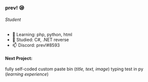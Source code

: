 ### prev! 😪
###### Student
- 🌱 Learning: php, python, html
- 🦝 Studied: C#, .NET reverse
- 📫 Discord: prev!#8593
#### Next Project:
 fully self-coded custom paste bin (_title, text, image_)
 typing test in py (_learning experience_)
